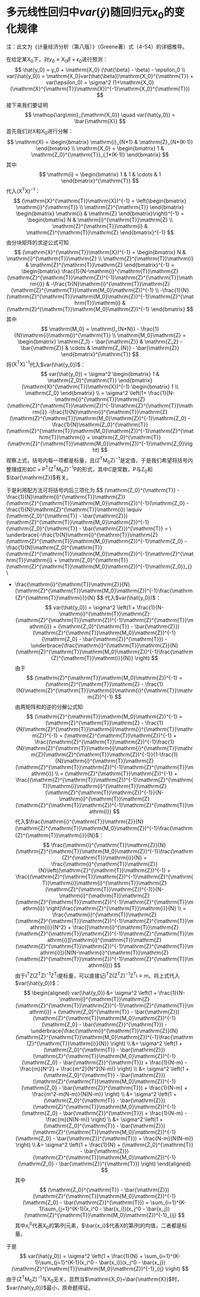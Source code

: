 # 多元线性回归中$var(\hat{y})$随回归元$x_0$的变化规律

注：此文为《计量经济分析（第八版）》（Greene著）式（4-54）的详细推导。

在给定某$\mathrm{X_0}$下，对$y_0 \equiv \mathrm{X_0}\beta + \epsilon_0$进行预测：
$$
\hat{y_0} = y_0 + \mathrm{X_0} (\hat{\beta} - \beta) - \epsilon_0 \\
var(\hat{y_0}) = \mathrm{X_0}var(\hat{\beta})\mathrm{X_0}^{\mathrm{T}} + var(\epsilon_0) = \sigma^2 (1+\mathrm{X_0}(\mathrm{X}^{\mathrm{T}}\mathrm{X})^{-1}\mathrm{X_0}^{\mathrm{T}})
$$
接下来我们要证明
$$
\mathop{\arg\min}_{\mathrm{X_0}} \quad var(\hat{y_0}) = \bar{\mathrm{X}}
$$
首先我们对$\mathrm{X}$和$\mathrm{X_0}$进行分解：
$$
\mathrm{X} = \begin{bmatrix} \mathrm{i}_{N*1} & \mathrm{Z}_{N*(K-1)} \end{bmatrix} \\
\mathrm{X_0} = \begin{bmatrix} 1 & \mathrm{Z_0}^{\mathrm{T}}_{,1*(K-1)} \end{bmatrix}
$$
其中
$$
\mathrm{i} = \begin{bmatrix} 1 & 1 & \cdots & 1 \end{bmatrix}^{\mathrm{T}}
$$
代入$(\mathrm{X}^{\mathrm{T}}\mathrm{X})^{-1}$：
$$
(\mathrm{X}^{\mathrm{T}}\mathrm{X})^{-1} =
\left(\begin{bmatrix} \mathrm{i}^{\mathrm{T}} \\ \mathrm{Z}^{\mathrm{T}} \end{bmatrix} \begin{bmatrix} \mathrm{i} & \mathrm{Z} \end{bmatrix}\right)^{-1} = 
\begin{bmatrix} N & \mathrm{i}^{\mathrm{T}}\mathrm{Z} \\ \mathrm{Z}^{\mathrm{T}}\mathrm{i} & \mathrm{Z}^{\mathrm{T}}\mathrm{Z} \end{bmatrix}^{-1}
$$
由分块矩阵的求逆公式可知
$$
(\mathrm{X}^{\mathrm{T}}\mathrm{X})^{-1} = \begin{bmatrix} N & \mathrm{i}^{\mathrm{T}}\mathrm{Z} \\ \mathrm{Z}^{\mathrm{T}}\mathrm{i} & \mathrm{Z}^{\mathrm{T}}\mathrm{Z} \end{bmatrix}^{-1} =
\begin{bmatrix} \frac{1}{N-\mathrm{i}^{\mathrm{T}}\mathrm{Z}(\mathrm{Z}^{\mathrm{T}}\mathrm{Z})^{-1}\mathrm{Z}^{\mathrm{T}}\mathrm{i}} & -\frac{1}{N}\mathrm{i}^{\mathrm{T}}\mathrm{Z}(\mathrm{Z}^{\mathrm{T}}\mathrm{M_0}\mathrm{Z})^{-1} \\ -\frac{1}{N}(\mathrm{Z}^{\mathrm{T}}\mathrm{M_0}\mathrm{Z})^{-1}\mathrm{Z}^{\mathrm{T}}\mathrm{i} & (\mathrm{Z}^{\mathrm{T}}\mathrm{M_0}\mathrm{Z})^{-1} \end{bmatrix}
$$
其中
$$
\mathrm{M_0} = \mathrm{I_{N*N}} - \frac{1}{N}\mathrm{i}\mathrm{i}^{\mathrm{T}} \\
\mathrm{M_0}\mathrm{Z} = \begin{bmatrix} \mathrm{Z_1} - \bar{\mathrm{Z}} & \mathrm{Z_2} - \bar{\mathrm{Z}} & \cdots & \mathrm{Z_{N}} - \bar{\mathrm{Z}} \end{bmatrix}^{\mathrm{T}}
$$
将$(\mathrm{X}^{\mathrm{T}}\mathrm{X})^{-1}$代入$var(\hat{y_0})$：
$$
var(\hat{y_0}) = \sigma^2 \begin{bmatrix} 1 & \mathrm{Z_0}^{\mathrm{T}} \end{bmatrix}(\mathrm{X}^{\mathrm{T}}\mathrm{X})^{-1} \begin{bmatrix} 1 \\ \mathrm{Z_0} \end{bmatrix} \\ = \sigma^2 \left(1+ \frac{1}{N-\mathrm{i}^{\mathrm{T}}\mathrm{Z}(\mathrm{Z}^{\mathrm{T}}\mathrm{Z})^{-1}\mathrm{Z}^{\mathrm{T}}\mathrm{i}} -\frac{1}{N}\mathrm{i}^{\mathrm{T}}\mathrm{Z}(\mathrm{Z}^{\mathrm{T}}\mathrm{M_0}\mathrm{Z})^{-1}\mathrm{Z_0} -\frac{1}{N}\mathrm{Z_0}^{\mathrm{T}}(\mathrm{Z}^{\mathrm{T}}\mathrm{M_0}\mathrm{Z})^{-1}\mathrm{Z}^{\mathrm{T}}\mathrm{i} + \mathrm{Z_0}^{\mathrm{T}}(\mathrm{Z}^{\mathrm{T}}\mathrm{M_0}\mathrm{Z})^{-1}\mathrm{Z_0}\right)
$$
观察上式，括号内每一项都是标量，且$(\mathrm{Z}^{\mathrm{T}}\mathrm{M_0}\mathrm{Z})^{-1}$是定值，于是我们希望将括号内整理成形如$C+\mathrm{P}^{\mathrm{T}}(\mathrm{Z}^{\mathrm{T}}\mathrm{M_0}\mathrm{Z})^{-1}\mathrm{P}$的形式，其中$C$是常数，$\mathrm{P}$与$\mathrm{Z_0}$和$\bar{\mathrm{Z}}$有关。

于是利用配方法可将括号内后三项化为
$$
(\mathrm{Z_0}^{\mathrm{T}} - \frac{1}{N}\mathrm{i}^{\mathrm{T}}\mathrm{Z})(\mathrm{Z}^{\mathrm{T}}\mathrm{M_0}\mathrm{Z})^{-1}(\mathrm{Z_0} - \frac{1}{N}\mathrm{Z}^{\mathrm{T}}\mathrm{i}) \equiv (\mathrm{Z_0}^{\mathrm{T}} - \bar{\mathrm{Z}})(\mathrm{Z}^{\mathrm{T}}\mathrm{M_0}\mathrm{Z})^{-1}(\mathrm{Z_0}^{\mathrm{T}} - \bar{\mathrm{Z}})^{\mathrm{T}} = \\ 
\underbrace{-\frac{1}{N}\mathrm{i}^{\mathrm{T}}\mathrm{Z}(\mathrm{Z}^{\mathrm{T}}\mathrm{M_0}\mathrm{Z})^{-1}\mathrm{Z_0} -\frac{1}{N}\mathrm{Z_0}^{\mathrm{T}}(\mathrm{Z}^{\mathrm{T}}\mathrm{M_0}\mathrm{Z})^{-1}\mathrm{Z}^{\mathrm{T}}\mathrm{i} + \mathrm{Z_0}^{\mathrm{T}}(\mathrm{Z}^{\mathrm{T}}\mathrm{M_0}\mathrm{Z})^{-1}\mathrm{Z_0}}_{} \\
+ \frac{\mathrm{i}^{\mathrm{T}}\mathrm{Z}}{N}(\mathrm{Z}^{\mathrm{T}}\mathrm{M_0}\mathrm{Z})^{-1}\frac{\mathrm{Z}^{\mathrm{T}}\mathrm{i}}{N}
$$
代入$var(\hat{y_0})$：
$$
var(\hat{y_0}) = \sigma^2 \left(1 + \frac{1}{N-\mathrm{i}^{\mathrm{T}}\mathrm{Z}(\mathrm{Z}^{\mathrm{T}}\mathrm{Z})^{-1}\mathrm{Z}^{\mathrm{T}}\mathrm{i}} + (\mathrm{Z_0}^{\mathrm{T}} - \bar{\mathrm{Z}})(\mathrm{Z}^{\mathrm{T}}\mathrm{M_0}\mathrm{Z})^{-1}(\mathrm{Z_0} - \bar{\mathrm{Z}}^{\mathrm{T}}) - \underbrace{\frac{\mathrm{i}^{\mathrm{T}}\mathrm{Z}}{N}(\mathrm{Z}^{\mathrm{T}}\mathrm{M_0}\mathrm{Z})^{-1}\frac{\mathrm{Z}^{\mathrm{T}}\mathrm{i}}{N}} \right)
$$
由于
$$
(\mathrm{Z}^{\mathrm{T}}\mathrm{M_0}\mathrm{Z})^{-1} = (\mathrm{Z}^{\mathrm{T}}\mathrm{Z} - \frac{1}{N}\mathrm{Z}^{\mathrm{T}}\mathrm{i}\mathrm{i}^{\mathrm{T}}\mathrm{Z})^{-1}
$$
由两矩阵和的逆的分解公式知
$$
(\mathrm{Z}^{\mathrm{T}}\mathrm{M_0}\mathrm{Z})^{-1} = (\mathrm{Z}^{\mathrm{T}}\mathrm{Z} - \frac{1}{N}\mathrm{Z}^{\mathrm{T}}\mathrm{i}\mathrm{i}^{\mathrm{T}}\mathrm{Z})^{-1} = (\mathrm{Z}^{\mathrm{T}}\mathrm{Z})^{-1} + \frac{(\mathrm{Z}^{\mathrm{T}}\mathrm{Z})^{-1}\frac{1}{N}\mathrm{Z}^{\mathrm{T}}\mathrm{i}\mathrm{i}^{\mathrm{T}}\mathrm{Z}(\mathrm{Z}^{\mathrm{T}}\mathrm{Z})^{-1}}{1-\frac{1}{N}\mathrm{i}^{\mathrm{T}}\mathrm{Z}(\mathrm{Z}^{\mathrm{T}}\mathrm{Z})^{-1}\mathrm{Z}^{\mathrm{T}}\mathrm{i}} \\
= (\mathrm{Z}^{\mathrm{T}}\mathrm{Z})^{-1} + \frac{(\mathrm{Z}^{\mathrm{T}}\mathrm{Z})^{-1}\mathrm{Z}^{\mathrm{T}}\mathrm{i}\mathrm{i}^{\mathrm{T}}\mathrm{Z}(\mathrm{Z}^{\mathrm{T}}\mathrm{Z})^{-1}}{N-\mathrm{i}^{\mathrm{T}}\mathrm{Z}(\mathrm{Z}^{\mathrm{T}}\mathrm{Z})^{-1}\mathrm{Z}^{\mathrm{T}}\mathrm{i}}
$$
代入$\frac{\mathrm{i}^{\mathrm{T}}\mathrm{Z}}{N}(\mathrm{Z}^{\mathrm{T}}\mathrm{M_0}\mathrm{Z})^{-1}\frac{\mathrm{Z}^{\mathrm{T}}\mathrm{i}}{N}$：
$$
\frac{\mathrm{i}^{\mathrm{T}}\mathrm{Z}}{N}(\mathrm{Z}^{\mathrm{T}}\mathrm{M_0}\mathrm{Z})^{-1}\frac{\mathrm{Z}^{\mathrm{T}}\mathrm{i}}{N} = \frac{\mathrm{i}^{\mathrm{T}}\mathrm{Z}}{N}\left((\mathrm{Z}^{\mathrm{T}}\mathrm{Z})^{-1} + \frac{(\mathrm{Z}^{\mathrm{T}}\mathrm{Z})^{-1}\mathrm{Z}^{\mathrm{T}}\mathrm{i}\mathrm{i}^{\mathrm{T}}\mathrm{Z}(\mathrm{Z}^{\mathrm{T}}\mathrm{Z})^{-1}}{N-\mathrm{i}^{\mathrm{T}}\mathrm{Z}(\mathrm{Z}^{\mathrm{T}}\mathrm{Z})^{-1}\mathrm{Z}^{\mathrm{T}}\mathrm{i}} \right)\frac{\mathrm{Z}^{\mathrm{T}}\mathrm{i}}{N} \\
= \frac{\mathrm{i}^{\mathrm{T}}\mathrm{Z}(\mathrm{Z}^{\mathrm{T}}\mathrm{Z})^{-1}\mathrm{Z}^{\mathrm{T}}\mathrm{i}}{N^2} + \frac{[\mathrm{i}^{\mathrm{T}}\mathrm{Z}(\mathrm{Z}^{\mathrm{T}}\mathrm{Z})^{-1}\mathrm{Z}^{\mathrm{T}}\mathrm{i}][\mathrm{i}^{\mathrm{T}}\mathrm{Z}(\mathrm{Z}^{\mathrm{T}}\mathrm{Z})^{-1}\mathrm{Z}^{\mathrm{T}}\mathrm{i}]}{N(N-\mathrm{i}^{\mathrm{T}}\mathrm{Z}(\mathrm{Z}^{\mathrm{T}}\mathrm{Z})^{-1}\mathrm{Z}^{\mathrm{T}}\mathrm{i})}
$$
由于$\mathrm{i}^{\mathrm{T}}\mathrm{Z}(\mathrm{Z}^{\mathrm{T}}\mathrm{Z})^{-1}\mathrm{Z}^{\mathrm{T}}\mathrm{i}$是标量，可以直接记$\mathrm{i}^{\mathrm{T}}\mathrm{Z}(\mathrm{Z}^{\mathrm{T}}\mathrm{Z})^{-1}\mathrm{Z}^{\mathrm{T}}\mathrm{i} \equiv m$。将上式代入$var(\hat{y_0})$：
$$
\begin{aligned}
var(\hat{y_0}) &= \sigma^2 \left(1 + \frac{1}{N-\mathrm{i}^{\mathrm{T}}\mathrm{Z}(\mathrm{Z}^{\mathrm{T}}\mathrm{Z})^{-1}\mathrm{Z}^{\mathrm{T}}\mathrm{i}} + (\mathrm{Z_0}^{\mathrm{T}} - \bar{\mathrm{Z}})(\mathrm{Z}^{\mathrm{T}}\mathrm{M_0}\mathrm{Z})^{-1}(\mathrm{Z_0} - \bar{\mathrm{Z}}^{\mathrm{T}}) - \underbrace{\frac{\mathrm{i}^{\mathrm{T}}\mathrm{Z}}{N}(\mathrm{Z}^{\mathrm{T}}\mathrm{M_0}\mathrm{Z})^{-1}\frac{\mathrm{Z}^{\mathrm{T}}\mathrm{i}}{N}} \right) \\
&= \sigma^2 \left(1 + (\mathrm{Z_0}^{\mathrm{T}} - \bar{\mathrm{Z}})(\mathrm{Z}^{\mathrm{T}}\mathrm{M_0}\mathrm{Z})^{-1}(\mathrm{Z_0} - \bar{\mathrm{Z}}^{\mathrm{T}}) + \frac{1}{N-m} - \frac{m}{N^2} + \frac{m^2}{N^2(N-m)} \right) \\
&= \sigma^2 \left(1 + (\mathrm{Z_0}^{\mathrm{T}} - \bar{\mathrm{Z}})(\mathrm{Z}^{\mathrm{T}}\mathrm{M_0}\mathrm{Z})^{-1}(\mathrm{Z_0} - \bar{\mathrm{Z}}^{\mathrm{T}}) + \frac{1}{N-m} + \frac{m^2-m(N-m)}{N(N-m)} \right) \\
&= \sigma^2 \left(1 + (\mathrm{Z_0}^{\mathrm{T}} - \bar{\mathrm{Z}})(\mathrm{Z}^{\mathrm{T}}\mathrm{M_0}\mathrm{Z})^{-1}(\mathrm{Z_0} - \bar{\mathrm{Z}}^{\mathrm{T}}) + \frac{1}{N-m} - \frac{m}{N(N-m)} \right) \\
&= \sigma^2 \left(1 + (\mathrm{Z_0}^{\mathrm{T}} - \bar{\mathrm{Z}})(\mathrm{Z}^{\mathrm{T}}\mathrm{M_0}\mathrm{Z})^{-1}(\mathrm{Z_0} - \bar{\mathrm{Z}}^{\mathrm{T}}) + \frac{N-m}{N(N-m)} \right) \\
&= \sigma^2 \left(1 + \frac{1}{N} + (\mathrm{Z_0}^{\mathrm{T}} - \bar{\mathrm{Z}})(\mathrm{Z}^{\mathrm{T}}\mathrm{M_0}\mathrm{Z})^{-1}(\mathrm{Z_0} - \bar{\mathrm{Z}}^{\mathrm{T}}) \right)
\end{aligned}
$$
其中
$$
(\mathrm{Z_0}^{\mathrm{T}} - \bar{\mathrm{Z}})(\mathrm{Z}^{\mathrm{T}}\mathrm{M_0}\mathrm{Z})^{-1}(\mathrm{Z_0} - \bar{\mathrm{Z}}^{\mathrm{T}}) = \sum_{i=1}^{K-1}\sum_{j=1}^{K-1}(x_i^0 - \bar{x_i})(x_j^0 - \bar{x_j})(\mathrm{Z}^{\mathrm{T}}\mathrm{M_0}\mathrm{Z})^{-1}_{ij}
$$
其中$x_i^0$代表$\mathrm{X_0}$的第$i$列元素，$\bar{x_i}$代表$\mathrm{X}$的第$i$列的均值，二者都是标量。

于是
$$
var(\hat{y_0}) = \sigma^2 \left(1 + \frac{1}{N} + \sum_{i=1}^{K-1}\sum_{j=1}^{K-1}(x_i^0 - \bar{x_i})(x_j^0 - \bar{x_j})(\mathrm{Z}^{\mathrm{T}}\mathrm{M_0}\mathrm{Z})^{-1}_{ij} \right)
$$
由于$(\mathrm{Z}^{\mathrm{T}}\mathrm{M_0}\mathrm{Z})^{-1}$与$\mathrm{X_0}$无关，显然当$\mathrm{X_0}=\bar{\mathrm{X}}$时，$var(\hat{y_0})$最小，原命题得证。